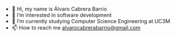 - 👋 Hi, my name is Álvaro Cabrera Barrio
- 👀 I’m interested in software development
- 🌱 I’m currently studying Computer Science Engineering at UC3M
- 📫 How to reach me alvarocabrerabarrio@gmail.com

<!---
ch0pex/ch0pex is a ✨ special ✨ repository because its `README.md` (this file) appears on your GitHub profile.
You can click the Preview link to take a look at your changes.
--->
